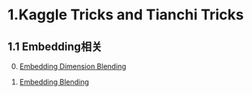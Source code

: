 # 1.Kaggle Tricks and Tianchi Tricks
## 1.1 Embedding相关
0) [Embedding Dimension Blending](https://github.com/MM-IR/cs-research-tools/blob/main/KaggleTianchiTricks%40summary/0_EmbeddingDimensionBlend.md)

1) [Embedding Blending](https://github.com/MM-IR/cs-research-tools/tree/main/KaggleTianchiTricks@summary)

